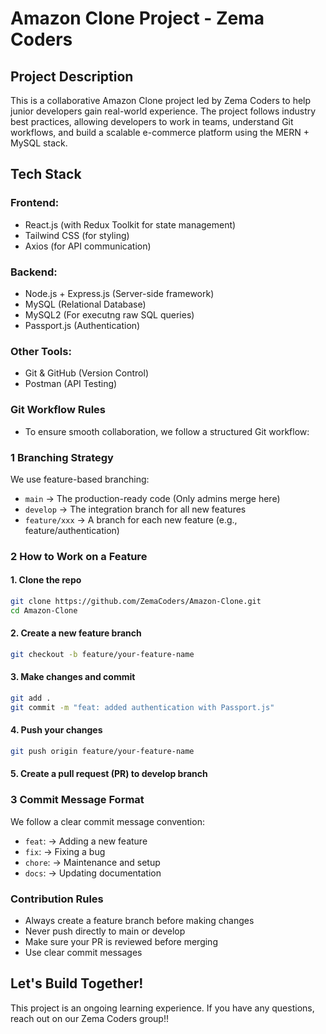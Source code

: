 # **Amazon Clone Project - Zema Coders**
## Project Description
This is a collaborative Amazon Clone project led by Zema Coders to help junior developers gain real-world experience. The project follows industry best practices, allowing developers to work in teams, understand Git workflows, and build a scalable e-commerce platform using the MERN + MySQL stack.

## Tech Stack
### Frontend:
- React.js (with Redux Toolkit for state management)
- Tailwind CSS (for styling)
- Axios (for API communication)

### Backend:
- Node.js + Express.js (Server-side framework)
- MySQL (Relational Database)
- MySQL2 (For executng raw SQL queries)
- Passport.js (Authentication)
### **Other Tools**:
- Git & GitHub (Version Control)
- Postman (API Testing)

### **Git Workflow Rules**
- To ensure smooth collaboration, we follow a structured Git workflow:

### **1 Branching Strategy**
We use feature-based branching:

- `main` → The production-ready code (Only admins merge here)
- `develop` → The integration branch for all new features
- `feature/xxx` → A branch for each new feature (e.g., feature/authentication)

### **2 How to Work on a Feature**
#### 1. **Clone the repo**
```bash
git clone https://github.com/ZemaCoders/Amazon-Clone.git
cd Amazon-Clone
```
#### 2. **Create a new feature branch**
```bash
git checkout -b feature/your-feature-name
```
#### 3. **Make changes and commit**
```bash
git add .
git commit -m "feat: added authentication with Passport.js"
```
#### 4. **Push your changes**
```bash
git push origin feature/your-feature-name
```
#### 5. **Create a pull request (PR) to develop branch**

### **3 Commit Message Format**
We follow a clear commit message convention:

- `feat`: → Adding a new feature
- `fix`: → Fixing a bug
- `chore`: → Maintenance and setup
- `docs`: → Updating documentation

### **Contribution Rules**
- Always create a feature branch before making changes
- Never push directly to main or develop
- Make sure your PR is reviewed before merging
- Use clear commit messages

## Let's Build Together!
This project is an ongoing learning experience. If you have any questions, reach out on our Zema Coders group!!